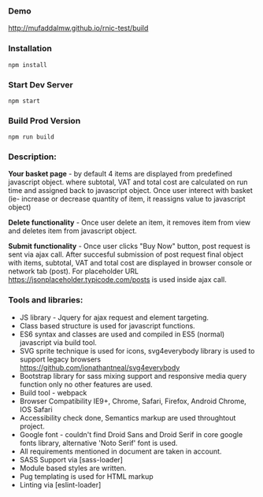 ### Demo

http://mufaddalmw.github.io/rnic-test/build


### Installation

```
npm install
```

### Start Dev Server

```
npm start
```

### Build Prod Version

```
npm run build
```
### Description:

**Your basket page** - by default 4 items are displayed from predefined javascript object. where subtotal, VAT and total cost are calculated on run time and assigned back to javascript object. Once user interect with basket (ie- increase or decrease quantity of item, it reassigns value to javascript object)

**Delete functionality** - Once user delete an item, it removes item from view and deletes item from javascript object.

**Submit functionality** - Once user clicks "Buy Now" button, post request is sent via ajax call. After succesful submission of post request final object with items, subtotal, VAT and total cost are displayed in browser console or network tab (post). For placeholder URL https://jsonplaceholder.typicode.com/posts is used inside ajax call.

### Tools and libraries:

* JS library - Jquery for ajax request and element targeting. 
* Class based structure is used for javascript functions.
* ES6 syntax and classes are used and compiled in ES5 (normal) javascript via build tool.
* SVG sprite technique is used for icons, svg4everybody library is used to support legacy browsers https://github.com/jonathantneal/svg4everybody 
* Bootstrap library for sass mixing support and responsive media query function only no other features are used. 
* Build tool - webpack
* Browser Compatibility IE9+, Chrome, Safari, Firefox, Android Chrome, IOS Safari
* Accessibility check done, Semantics markup are used throughtout project.
* Google font - couldn't find Droid Sans and Droid Serif in core google fonts library, alternative 'Noto Serif' font is used.
* All requirements mentioned in document are taken in account.
* SASS Support via [sass-loader] 
* Module based styles are written.
* Pug templating is used for HTML markup
* Linting via [eslint-loader] 
